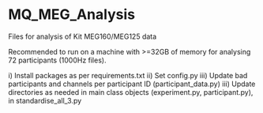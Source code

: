 # MQ_MEG_Analysis
Files for analysis of Kit MEG160/MEG125 data

Recommended to run on a machine with >=32GB of memory for analysing 72 participants (1000Hz files).

i) Install packages as per requirements.txt
ii) Set config.py
iii) Update bad participants and channels per participant ID (participant_data.py)
iii) Update directories as needed in main class objects (experiment.py, participant.py), in standardise_all_3.py
